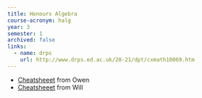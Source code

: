 ```yaml
---
title: Honours Algebra
course-acronym: halg
year: 3
semester: 1
archived: false
links:
  - name: drps
    url: http://www.drps.ed.ac.uk/20-21/dpt/cxmath10069.htm
--- 
```

 
- [Cheatsheeet](resources/math3/halg/Algebra.pdf) from Owen
- [Cheatsheeet](resources/math3/halg/Algebra_Formula_Sheet.pdf) from Will
